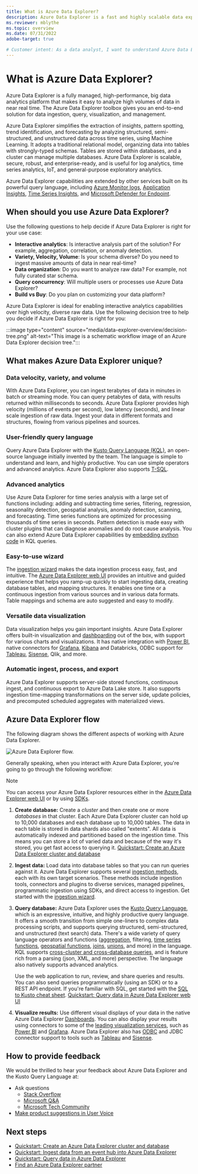 ```yaml
---
title: What is Azure Data Explorer?
description: Azure Data Explorer is a fast and highly scalable data exploration service for log and telemetry data.
ms.reviewer: mblythe
ms.topic: overview
ms.date: 07/31/2022
adobe-target: true

# Customer intent: As a data analyst, I want to understand Azure Data Explorer, so I can decide if it's suitable for my analytics workloads.
---
```


# What is Azure Data Explorer?

Azure Data Explorer is a fully managed, high-performance, big data analytics platform that makes it easy to analyze high volumes of data in near real time. The Azure Data Explorer toolbox gives you an end-to-end solution for data ingestion, query, visualization, and management.

Azure Data Explorer simplifies the extraction of insights, pattern spotting, trend identification, and forecasting by analyzing structured, semi-structured, and unstructured data across time series, using Machine Learning. It adopts a traditional relational model, organizing data into tables with strongly-typed schemas. Tables are stored within databases, and a cluster can manage multiple databases. Azure Data Explorer is scalable, secure, robust, and enterprise-ready, and is useful for log analytics, time series analytics, IoT, and general-purpose exploratory analytics.

Azure Data Explorer capabilities are extended by other services built on its powerful query language, including [Azure Monitor logs](/azure/log-analytics/), [Application Insights](/azure/application-insights/), [Time Series Insights](/azure/time-series-insights/), and [Microsoft Defender for Endpoint](/microsoft-365/security/defender-endpoint/microsoft-defender-endpoint).

## When should you use Azure Data Explorer?

Use the following questions to help decide if Azure Data Explorer is right for your use case:

* **Interactive analytics**:  Is interactive analysis part of the solution? For example, aggregation, correlation, or anomaly detection.
* **Variety, Velocity, Volume**: Is your schema diverse? Do you need to ingest massive amounts of data in near real-time?
* **Data organization**: Do you want to analyze raw data? For example, not fully curated star schema.
* **Query concurrency**: Will multiple users or processes use Azure Data Explorer?
* **Build vs Buy**: Do you plan on customizing your data platform?

Azure Data Explorer is ideal for enabling interactive analytics capabilities over high velocity, diverse raw data. Use the following decision tree to help you decide if Azure Data Explorer is right for you:

:::image type="content" source="media/data-explorer-overview/decision-tree.png" alt-text="This image is a schematic workflow image of an Azure Data Explorer decision tree.":::

## What makes Azure Data Explorer unique?

### Data velocity, variety, and volume

With Azure Data Explorer, you can ingest terabytes of data in minutes in batch or streaming mode. You can query petabytes of data, with results returned within milliseconds to seconds. Azure Data Explorer provides high velocity (millions of events per second), low latency (seconds), and linear scale ingestion of raw data. Ingest your data in different formats and structures, flowing from various pipelines and sources.

### User-friendly query language

Query Azure Data Explorer with the [Kusto Query Language (KQL)](kusto/query/index.md), an open-source language initially invented by the team. The language is simple to understand and learn, and highly productive. You can use simple operators and advanced analytics. Azure Data Explorer also supports [T-SQL](t-sql.md).

### Advanced analytics

Use Azure Data Explorer for time series analysis with a large set of functions including: adding and subtracting time series, filtering, regression, seasonality detection, geospatial analysis, anomaly detection, scanning, and forecasting. Time series functions are optimized for processing thousands of time series in seconds. Pattern detection is made easy with cluster plugins that can diagnose anomalies and do root cause analysis. You can also extend Azure Data Explorer capabilities by [embedding python code](kusto/query/pythonplugin.md) in KQL queries.

### Easy-to-use wizard

The [ingestion wizard](./ingest-data-wizard.md) makes the data ingestion process easy, fast, and intuitive. The [Azure Data Explorer web UI](web-query-data.md) provides an intuitive and guided experience that helps you ramp-up quickly to start ingesting data, creating database tables, and mapping structures. It enables one time or a continuous ingestion from various sources and in various data formats. Table mappings and schema are auto suggested and easy to modify.

### Versatile data visualization

Data visualization helps you gain important insights. Azure Data Explorer offers built-in visualization and [dashboarding](azure-data-explorer-dashboards.md) out of the box, with support for various charts and visualizations. It has native integration with [Power BI](power-bi-data-connector.md?tabs=connector), native connectors for [Grafana](grafana.md), [Kibana](k2bridge.md) and Databricks, ODBC support for [Tableau](tableau.md), [Sisense](sisense.md), Qlik, and more.

### Automatic ingest, process, and export

Azure Data Explorer supports server-side stored functions, continuous ingest, and continuous export to Azure Data Lake store. It also supports ingestion time-mapping transformations on the server side, update policies, and precomputed scheduled aggregates with materialized views.

## Azure Data Explorer flow

The following diagram shows the different aspects of working with Azure Data Explorer.

![Azure Data Explorer flow.](media/data-explorer-overview/workflow.png)

Generally speaking, when you interact with Azure Data Explorer, you're going to go through the following workflow:  

> [!NOTE]
> You can access your Azure Data Explorer resources either in the [Azure Data Explorer web UI](web-query-data.md) or by using [SDKs](kusto/api/index.md).

1. **Create database:** Create a *cluster* and then create one or more *databases* in that cluster. Each Azure Data Explorer cluster can hold up to 10,000 databases and each database up to 10,000 tables. The data in each table is stored in data shards also called "extents". All data is automatically indexed and partitioned based on the ingestion time. This means you can store a lot of varied data and because of the way it's stored, you get fast access to querying it. [Quickstart: Create an Azure Data Explorer cluster and database](create-cluster-and-database.md)

1. **Ingest data:** Load data into database tables so that you can run queries against it. Azure Data Explorer supports several [ingestion methods](ingest-data-overview.md), each with its own target scenarios. These methods include ingestion tools, connectors and plugins to diverse services, managed pipelines, programmatic ingestion using SDKs, and direct access to ingestion. Get started with the [ingestion wizard](./ingest-data-wizard.md).

1. **Query database:** Azure Data Explorer uses the [Kusto Query Language](kusto/query/index.md), which is an expressive, intuitive, and highly productive query language. It offers a smooth transition from simple one-liners to complex data processing scripts, and supports querying structured, semi-structured, and unstructured (text search) data. There's a wide variety of query language operators and functions ([aggregation](kusto/query/aggregation-functions.md), filtering, [time series functions](./kusto/query/time-series-analysis.md), [geospatial functions](kusto/query/geospatial-grid-systems.md), [joins](kusto/query/joinoperator.md), [unions](kusto/query/unionoperator.md), and more) in the language. KQL supports [cross-cluster and cross-database queries](kusto/query/cross-cluster-or-database-queries.md), and is feature rich from a parsing (json, XML, and more) perspective. The language also natively supports advanced analytics.

    Use the web application to run, review, and share queries and results. You can also send queries programmatically (using an SDK) or to a REST API endpoint. If you're familiar with SQL, get started with the [SQL to Kusto cheat sheet](kusto/query/sqlcheatsheet.md). [Quickstart: Query data in Azure Data Explorer web UI](web-query-data.md)

1. **Visualize results:**  Use different visual displays of your data in the native Azure Data Explorer [Dashboards](azure-data-explorer-dashboards.md). You can also display your results using connectors to some of the [leading visualization services](viz-overview.md), such as [Power BI](power-bi-data-connector.md?tabs=connector) and [Grafana](grafana.md). Azure Data Explorer also has [ODBC](connect-odbc.md) and JDBC connector support to tools such as [Tableau](tableau.md) and [Sisense](sisense.md).

## How to provide feedback

We would be thrilled to hear your feedback about Azure Data Explorer and the Kusto Query Language at:

* Ask questions
  * [Stack Overflow](https://stackoverflow.com/questions/tagged/azure-data-explorer)
  * [Microsoft Q&A](/answers/topics/azure-data-explorer.html)
  * [Microsoft Tech Community](https://techcommunity.microsoft.com/t5/Azure-Data-Explorer/bd-p/Kusto)
* [Make product suggestions in User Voice](https://aka.ms/AzureDataExplorer.UserVoice)

## Next steps

* [Quickstart: Create an Azure Data Explorer cluster and database](create-cluster-and-database.md)
* [Quickstart: Ingest data from an event hub into Azure Data Explorer](ingest-data-event-hub.md)
* [Quickstart: Query data in Azure Data Explorer](web-query-data.md)
* [Find an Azure Data Explorer partner](find-my-partner.md)